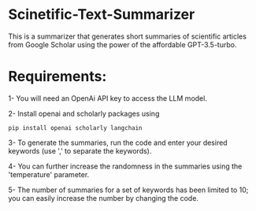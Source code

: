 # Scinetific-Text-Summarizer

This is a summarizer that generates short summaries of scientific articles from Google Scholar using the power of the affordable GPT-3.5-turbo.

# Requirements:

1- You will need an OpenAi API key to access the LLM model.

2- Install openai and scholarly packages using 

    pip install openai scholarly langchain


3- To generate the summaries, run the code and enter your desired keywords (use ',' to separate the keywords). 

4- You can further increase the randomness in the summaries using the 'temperature' parameter.

5- The number of summaries for a set of keywords has been limited to 10; you can easily increase the number by changing the code. 
